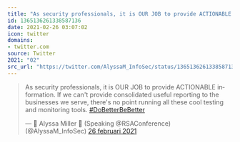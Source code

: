 ```yaml
---
title: "As security professionals, it is OUR JOB to provide ACTIONABLE information. If we can't provide cons..."
id: 1365136261338587136
date: 2021-02-26 03:07:02
icon: twitter
domains:
- twitter.com
source: Twitter
2021: "02"
src_url: "https://twitter.com/AlyssaM_InfoSec/status/1365136261338587136"
---
```

<blockquote class="twitter-tweet" data-lang="nl" data-dnt="true"><p lang="en" dir="ltr">As security professionals, it is OUR JOB to provide ACTIONABLE information. If we can&#39;t provide consolidated useful reporting to the businesses we serve, there&#39;s no point running all these cool testing and monitoring tools. <a href="https://twitter.com/hashtag/DoBetterBeBetter?src=hash&amp;ref_src=twsrc%5Etfw">#DoBetterBeBetter</a></p>&mdash; 👑 Alyssa Miller 🦄 (Speaking @RSAConference) (@AlyssaM_InfoSec) <a href="https://twitter.com/AlyssaM_InfoSec/status/1365136261338587136?ref_src=twsrc%5Etfw">26 februari 2021</a></blockquote>
<script async src="https://platform.twitter.com/widgets.js" charset="utf-8"></script>

